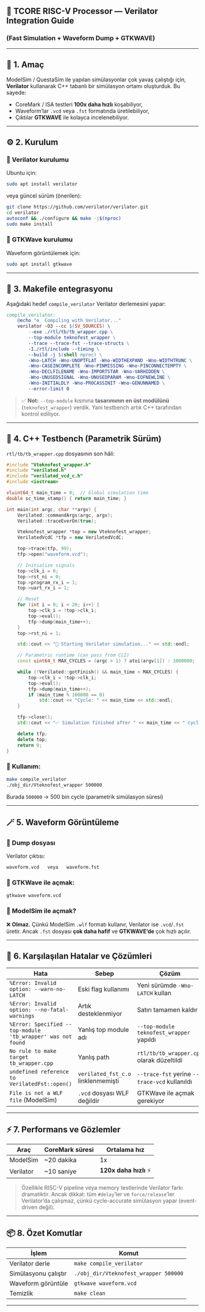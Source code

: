 ## 🚀 **TCORE RISC-V Processor — Verilator Integration Guide**

### (Fast Simulation + Waveform Dump + GTKWAVE)

---

## 🧱 1. Amaç

ModelSim / QuestaSim ile yapılan simülasyonlar çok yavaş çalıştığı için,
**Verilator** kullanarak C++ tabanlı bir simülasyon ortamı oluşturduk.
Bu sayede:

* CoreMark / ISA testleri **100x daha hızlı** koşabiliyor,
* Waveform’lar `.vcd` veya `.fst` formatında üretilebiliyor,
* Çıktılar **GTKWAVE** ile kolayca incelenebiliyor.

---

## ⚙️ 2. Kurulum

### 🔸 Verilator kurulumu

Ubuntu için:

```bash
sudo apt install verilator
```

veya güncel sürüm (önerilen):

```bash
git clone https://github.com/verilator/verilator.git
cd verilator
autoconf && ./configure && make -j$(nproc)
sudo make install
```

### 🔸 GTKWave kurulumu

Waveform görüntülemek için:

```bash
sudo apt install gtkwave
```

---

## 🧩 3. Makefile entegrasyonu

Aşağıdaki hedef `compile_verilator` Verilator derlemesini yapar:

```makefile
compile_verilator:
	@echo "⚙️  Compiling with Verilator..."
	verilator -O3 --cc $(SV_SOURCES) \
		--exe ./rtl/tb/tb_wrapper.cpp \
		--top-module teknofest_wrapper \
		--trace --trace-fst --trace-structs \
		-I./rtl/include --timing \
		--build -j $(shell nproc) \
		-Wno-LATCH -Wno-UNOPTFLAT -Wno-WIDTHEXPAND -Wno-WIDTHTRUNC \
		-Wno-CASEINCOMPLETE -Wno-PINMISSING -Wno-PINCONNECTEMPTY \
		-Wno-DECLFILENAME -Wno-IMPORTSTAR -Wno-VARHIDDEN \
		-Wno-UNUSEDSIGNAL -Wno-UNUSEDPARAM -Wno-EOFNEWLINE \
		-Wno-INITIALDLY -Wno-PROCASSINIT -Wno-GENUNNAMED \
		--error-limit 0
```

> ✅ **Not:**
> `--top-module` kısmına **tasarımının en üst modülünü** (`teknofest_wrapper`) verdik.
> Yani testbench artık C++ tarafından kontrol ediliyor.

---

## 🧠 4. C++ Testbench (Parametrik Sürüm)

`rtl/tb/tb_wrapper.cpp` dosyasının son hâli:

```cpp
#include "Vteknofest_wrapper.h"
#include "verilated.h"
#include "verilated_vcd_c.h"
#include <iostream>

vluint64_t main_time = 0;  // Global simulation time
double sc_time_stamp() { return main_time; }

int main(int argc, char **argv) {
    Verilated::commandArgs(argc, argv);
    Verilated::traceEverOn(true);

    Vteknofest_wrapper *top = new Vteknofest_wrapper;
    VerilatedVcdC *tfp = new VerilatedVcdC;

    top->trace(tfp, 99);
    tfp->open("waveform.vcd");

    // Initialize signals
    top->clk_i = 0;
    top->rst_ni = 0;
    top->program_rx_i = 1;
    top->uart_rx_i = 1;

    // Reset
    for (int i = 0; i < 20; i++) {
        top->clk_i = !top->clk_i;
        top->eval();
        tfp->dump(main_time++);
    }
    top->rst_ni = 1;

    std::cout << "🚀 Starting Verilator simulation..." << std::endl;

    // Parametric runtime (can pass from CLI)
    const uint64_t MAX_CYCLES = (argc > 1) ? atoi(argv[1]) : 1000000;

    while (!Verilated::gotFinish() && main_time < MAX_CYCLES) {
        top->clk_i = !top->clk_i;
        top->eval();
        tfp->dump(main_time++);
        if (main_time % 100000 == 0)
            std::cout << "Cycle: " << main_time << std::endl;
    }

    tfp->close();
    std::cout << "✅ Simulation finished after " << main_time << " cycles." << std::endl;

    delete tfp;
    delete top;
    return 0;
}
```

### 🔸 Kullanım:

```bash
make compile_verilator
./obj_dir/Vteknofest_wrapper 500000
```

Burada `500000` → 500 bin cycle (parametrik simülasyon süresi)

---

## 🪄 5. Waveform Görüntüleme

### 🔹 Dump dosyası

Verilator çıktısı:

```
waveform.vcd   veya   waveform.fst
```

### 🔹 GTKWave ile açmak:

```bash
gtkwave waveform.vcd
```

### 🔹 ModelSim ile açmak?

❌ **Olmaz.**
Çünkü ModelSim `.wlf` formatı kullanır, Verilator ise `.vcd`/`.fst` üretir.
Ancak `.fst` dosyası **çok daha hafif** ve **GTKWAVE’de** çok hızlı açılır.

---

## 🧯 6. Karşılaşılan Hatalar ve Çözümleri

| Hata                                                        | Sebep                              | Çözüm                                         |
| ----------------------------------------------------------- | ---------------------------------- | --------------------------------------------- |
| `%Error: Invalid option: --warn-no-LATCH`                   | Eski flag kullanımı                | Yeni sürümde `-Wno-LATCH` kullan              |
| `%Error: Invalid option: --no-fatal-warnings`               | Artık desteklenmiyor               | Satırı tamamen kaldır                         |
| `%Error: Specified --top-module 'tb_wrapper' was not found` | Yanlış top module adı              | `--top-module teknofest_wrapper` yapıldı      |
| `No rule to make target tb_wrapper.cpp`                     | Yanlış path                        | `rtl/tb/tb_wrapper.cpp` olarak düzeltildi     |
| `undefined reference to VerilatedFst::open()`               | `verilated_fst_c.o` linklenmemişti | `--trace-fst` yerine `--trace-vcd` kullanıldı |
| `File is not a WLF file` (ModelSim)                         | `.vcd` dosyası WLF değildir        | GTKWave ile açmak gerekiyor                   |

---

## ⚡ 7. Performans ve Gözlemler

| Araç      | CoreMark süresi | Ortalama hız          |
| --------- | --------------- | --------------------- |
| ModelSim  | ~20 dakika      | 1x                    |
| Verilator | ~10 saniye      | **120x daha hızlı** ⚡ |

> Özellikle RISC-V pipeline veya memory testlerinde Verilator farkı dramatiktir.
> Ancak dikkat: tüm `#delay`’ler ve `force/release`’ler Verilator’da çalışmaz, çünkü cycle-accurate simülasyon yapar (event-driven değil).

---

## 📦 8. Özet Komutlar

| İşlem                | Komut                                 |
| -------------------- | ------------------------------------- |
| Verilator derle      | `make compile_verilator`              |
| Simülasyonu çalıştır | `./obj_dir/Vteknofest_wrapper 500000` |
| Waveform görüntüle   | `gtkwave waveform.vcd`                |
| Temizlik             | `make clean`                          |

---
